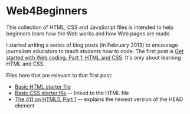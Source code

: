 # Web4Beginners

This collection of HTML, CSS and JavaScript files is intended to help beginners learn how the Web works and how Web pages are made.

I started writing a series of blog posts (in February 2013) to encourage journalism educators to teach students how to code. The first post is [Get started with Web coding. Part 1: HTML and CSS](http://mindymcadams.com/tojou/2013/get-started-with-web-coding-part-1-html-and-css/). It's only about learning HTML and CSS.

Files here that are relevant to that first post:

+ [Basic HTML starter file](basic_html_page.html)
+ [Basic CSS starter file](style.css) -- linked to the HTML file
+ [The 411 on HTML5, Part 1](Step_1_The_HEAD.md) -- explains the newest version of the HEAD element 

